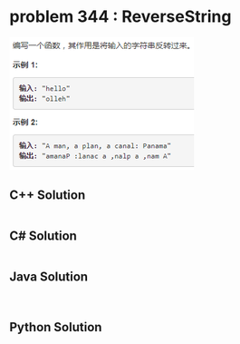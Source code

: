 
# problem 344 : ReverseString

<img src="https://github.com/Peefy/PeefyLeetCode/blob/master/doc/301-400/344.ReverseString/problem.png"/>

## C++ Solution

```c++


```

## C# Solution

```csharp


```

## Java Solution

```java



```

## Python Solution

```python



```





